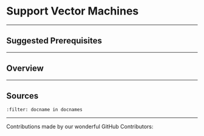 # Support Vector Machines

---

## Suggested Prerequisites

---

## Overview

---

## Sources

```{bibliography}
:filter: docname in docnames
```

---

Contributions made by our wonderful GitHub Contributors:
